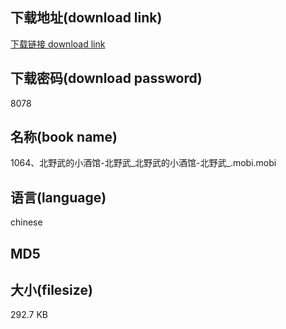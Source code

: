 ## 下载地址(download link)
[下载链接 download link](https://voluble-croquembouche-d321dc.netlify.app/?s=1064%E3%80%81%E5%8C%97%E9%87%8E%E6%AD%A6%E7%9A%84%E5%B0%8F%E9%85%92%E9%A6%86-%E5%8C%97%E9%87%8E%E6%AD%A6_%E5%8C%97%E9%87%8E%E6%AD%A6%E7%9A%84%E5%B0%8F%E9%85%92%E9%A6%86-%E5%8C%97%E9%87%8E%E6%AD%A6_.mobi)

## 下载密码(download password)
8078

## 名称(book name)
1064、北野武的小酒馆-北野武_北野武的小酒馆-北野武_.mobi.mobi

## 语言(language)
chinese

## MD5


## 大小(filesize)
292.7 KB
